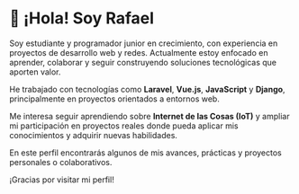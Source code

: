 # 👋 ¡Hola! Soy Rafael

Soy estudiante y programador junior en crecimiento, con experiencia en proyectos de desarrollo web y redes. Actualmente estoy enfocado en aprender, colaborar y seguir construyendo soluciones tecnológicas que aporten valor.

He trabajado con tecnologías como **Laravel**, **Vue.js**, **JavaScript** y **Django**, principalmente en proyectos orientados a entornos web.

Me interesa seguir aprendiendo sobre **Internet de las Cosas (IoT)** y ampliar mi participación en proyectos reales donde pueda aplicar mis conocimientos y adquirir nuevas habilidades.

En este perfil encontrarás algunos de mis avances, prácticas y proyectos personales o colaborativos.

¡Gracias por visitar mi perfil!
